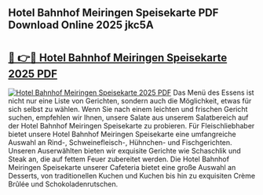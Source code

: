 ## Hotel Bahnhof Meiringen Speisekarte PDF Download Online 2025 jkc5A

# <h2><a href="http://gcdtiz.nevu.top/?p=Hotel+Bahnhof+Meiringen+Speisekarte">🔗 👉🔴 Hotel Bahnhof Meiringen Speisekarte 2025 PDF</a></h2>

[![Hotel Bahnhof Meiringen Speisekarte 2025 PDF](https://i.imgur.com/dBaPXMq.png)](http://gcdtiz.nevu.top/?p=Hotel+Bahnhof+Meiringen+Speisekarte)
Das Menü des Essens ist nicht nur eine Liste von Gerichten, sondern auch die Möglichkeit, etwas für sich selbst zu wählen. Wenn Sie nach einem leichten und frischen Gericht suchen, empfehlen wir Ihnen, unsere Salate aus unserem Salatbereich auf der Hotel Bahnhof Meiringen Speisekarte zu probieren. Für Fleischliebhaber bietet unsere Hotel Bahnhof Meiringen Speisekarte eine umfangreiche Auswahl an Rind-, Schweinefleisch-, Hühnchen- und Fischgerichten. Unseren Auserwählten bieten wir exquisite Gerichte wie Schaschlik und Steak an, die auf fettem Feuer zubereitet werden. Die Hotel Bahnhof Meiringen Speisekarte unserer Cafeteria bietet eine große Auswahl an Desserts, von traditionellen Kuchen und Kuchen bis hin zu exquisiten Crème Brûlée und Schokoladenrutschen.
